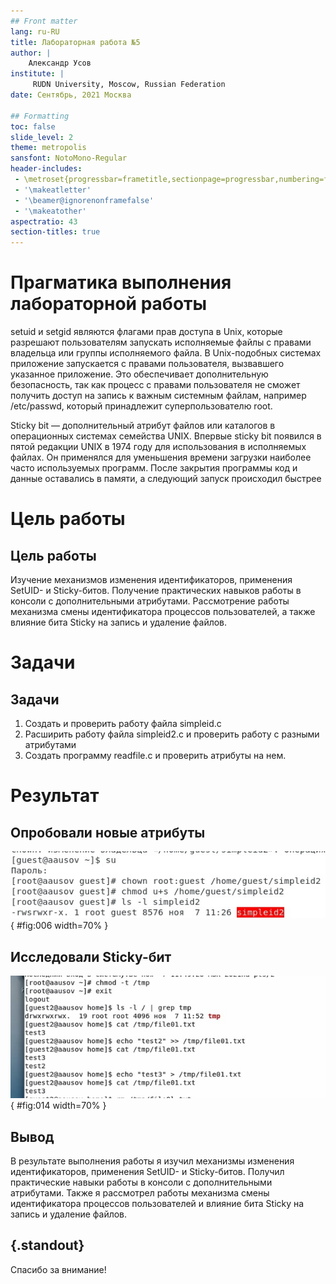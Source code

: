 ```yaml
---
## Front matter
lang: ru-RU
title: Лабораторная работа №5
author: |
	Александр Усов
institute: |
	 RUDN University, Moscow, Russian Federation
date: Сентябрь, 2021 Москва

## Formatting
toc: false
slide_level: 2
theme: metropolis
sansfont: NotoMono-Regular
header-includes: 
 - \metroset{progressbar=frametitle,sectionpage=progressbar,numbering=fraction}
 - '\makeatletter'
 - '\beamer@ignorenonframefalse'
 - '\makeatother'
aspectratio: 43
section-titles: true
---
```


# Прагматика выполнения лабораторной работы

setuid и setgid являются флагами прав доступа в Unix, которые разрешают пользователям запускать исполняемые файлы с правами владельца или группы 
исполняемого файла. В Unix-подобных системах приложение запускается с правами пользователя, вызвавшего указанное приложение. 
Это обеспечивает дополнительную безопасность, так как процесс с правами пользователя не сможет получить доступ на запись к важным системным файлам, 
например /etc/passwd, который принадлежит суперпользователю root.


Sticky bit — дополнительный атрибут файлов или каталогов в операционных системах семейства UNIX. Впервые sticky bit появился в пятой редакции 
UNIX в 1974 году для использования в исполняемых файлах. Он применялся для уменьшения времени загрузки наиболее часто используемых программ. 
После закрытия программы код и данные оставались в памяти, а следующий запуск происходил быстрее


# Цель работы

## Цель работы

Изучение механизмов изменения идентификаторов, применения
SetUID- и Sticky-битов. Получение практических навыков работы в консоли с дополнительными атрибутами. Рассмотрение работы механизма
смены идентификатора процессов пользователей, а также влияние бита
Sticky на запись и удаление файлов.


# Задачи

## Задачи

1. Создать и проверить работу файла simpleid.c
2. Расширить работу файла simpleid2.c и проверить работу с разными атрибутами
3. Создать программу  readfile.c и проверить атрибуты на нем.


# Результат

## Опробовали новые атрибуты

![Выполнили команды](image/6.png){ #fig:006 width=70% }

## Исследовали Sticky-бит

![Снял атрибут t](image/13.png){ #fig:014 width=70% }

## Вывод

В результате выполнения работы я изучил механизмы изменения идентификаторов, применения SetUID- и Sticky-битов. Получил практические навыки работы в консоли с дополнительными атрибутами. Также я рассмотрел работы механизма смены идентификатора процессов пользователей и влияние бита Sticky на запись и удаление файлов.

## {.standout}

Спасибо за внимание!
